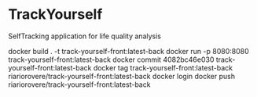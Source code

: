 # TrackYourself
SelfTracking application for life quality analysis 

docker build . -t track-yourself-front:latest-back
docker run -p 8080:8080 track-yourself-front:latest-back
docker commit 4082bc46e030 track-yourself-front:latest-back
docker tag track-yourself-front:latest-back riariorovere/track-yourself-front:latest-back
docker login
docker push riariorovere/track-yourself-front:latest-back

